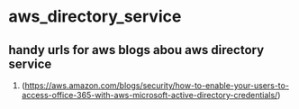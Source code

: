 # aws_directory_service

## handy urls for aws blogs abou aws directory service

1. (https://aws.amazon.com/blogs/security/how-to-enable-your-users-to-access-office-365-with-aws-microsoft-active-directory-credentials/)
